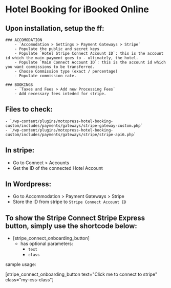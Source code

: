 # Hotel Booking for iBooked Online

## Upon installation, setup the ff:
	### ACCOMODATION
		- `Accomodation > Settings > Payment Gateways > Stripe`
		- Populate the public and secret keys
		- Populate `Hotel Stripe Connect Account ID`: this is the account id which the main payment goes to - ultimately, the hotel.
		- Populate `Main Connect Account ID`: this is the account id which you want commissions to be transferred.
		- Choose Commission type (exact / percentage)
		- Populate commission rate.

	### BOOKINGS
		- `Taxes and Fees > Add new Processing Fees`
		- Add necessary fees inteded for stripe.

## Files to check:
	- `/wp-content/plugins/motopress-hotel-booking-custom/includes/payments/gateways/stripe-gateway-custom.php`
	- `/wp-content/plugins/motopress-hotel-booking-custom/includes/payments/gateways/stripe/stripe-api6.php`

## In stripe:
- Go to Connect > Accounts
- Get the ID of the connected Hotel Account

## In Wordpress:
- Go to Accommodation > Payment Gateways > Stripe
- Store the ID from stripe to `Stripe Connect Account ID`

## To show the Stripe Connect Stripe Express button, simply use the shortcode below:
- [stripe_connect_onboarding_button]
	- has optional parameters:
		- `text`
		- `class`
		
sample usage:

[stripe_connect_onboarding_button text="Click me to connect to stripe" class="my-css-class"]

